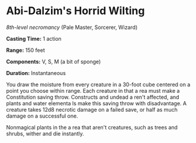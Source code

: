 # Abi-Dalzim's Horrid Wilting
*8th-level necromancy* (Pale Master, Sorcerer, Wizard)

**Casting Time:** 1 action

**Range:** 150 feet

**Components:** V, S, M (a bit of sponge)

**Duration:** Instantaneous

You draw the moisture from every creature in a 30-foot cube centered on a point you choose within range. Each creature in that a rea must make a Constitution saving throw. Constructs and undead a ren't affected, and plants and water elementa ls make this saving throw with disadvantage. A creature takes 12d8 necrotic damage on a failed save, or half as much damage on a successful one. 

Nonmagical plants in the a rea that aren't creatures, such as trees and shrubs, wither and die instantly.
